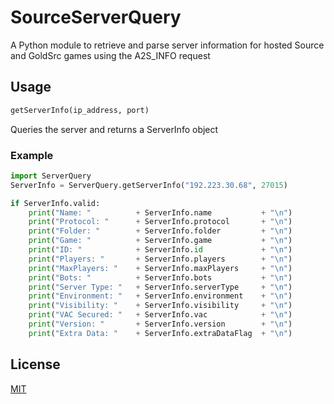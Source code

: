 
# SourceServerQuery

A Python module to retrieve and parse server information for hosted Source and GoldSrc games using the A2S_INFO request


## Usage

```python
getServerInfo(ip_address, port)
```
Queries the server and returns a ServerInfo object

### Example
```python
import ServerQuery
ServerInfo = ServerQuery.getServerInfo("192.223.30.68", 27015)

if ServerInfo.valid:
    print("Name: "          + ServerInfo.name           + "\n")
    print("Protocol: "      + ServerInfo.protocol       + "\n")
    print("Folder: "        + ServerInfo.folder         + "\n")
    print("Game: "          + ServerInfo.game           + "\n")
    print("ID: "            + ServerInfo.id             + "\n")
    print("Players: "       + ServerInfo.players        + "\n")
    print("MaxPlayers: "    + ServerInfo.maxPlayers     + "\n")
    print("Bots: "          + ServerInfo.bots           + "\n")
    print("Server Type: "   + ServerInfo.serverType     + "\n")
    print("Environment: "   + ServerInfo.environment    + "\n")
    print("Visibility: "    + ServerInfo.visibility     + "\n")
    print("VAC Secured: "   + ServerInfo.vac            + "\n")
    print("Version: "       + ServerInfo.version        + "\n")
    print("Extra Data: "    + ServerInfo.extraDataFlag  + "\n")
```
## License

[MIT](https://choosealicense.com/licenses/mit/)

